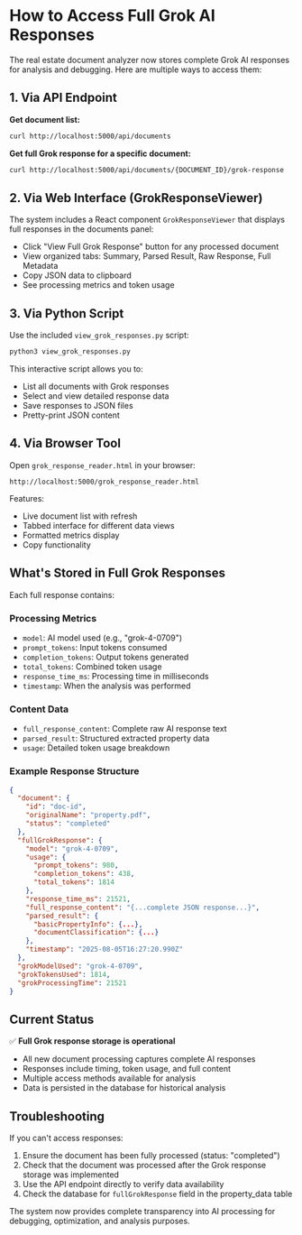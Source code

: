 # How to Access Full Grok AI Responses

The real estate document analyzer now stores complete Grok AI responses for analysis and debugging. Here are multiple ways to access them:

## 1. Via API Endpoint

**Get document list:**
```bash
curl http://localhost:5000/api/documents
```

**Get full Grok response for a specific document:**
```bash
curl http://localhost:5000/api/documents/{DOCUMENT_ID}/grok-response
```

## 2. Via Web Interface (GrokResponseViewer)

The system includes a React component `GrokResponseViewer` that displays full responses in the documents panel:
- Click "View Full Grok Response" button for any processed document
- View organized tabs: Summary, Parsed Result, Raw Response, Full Metadata
- Copy JSON data to clipboard
- See processing metrics and token usage

## 3. Via Python Script

Use the included `view_grok_responses.py` script:
```bash
python3 view_grok_responses.py
```

This interactive script allows you to:
- List all documents with Grok responses
- Select and view detailed response data
- Save responses to JSON files
- Pretty-print JSON content

## 4. Via Browser Tool

Open `grok_response_reader.html` in your browser:
```
http://localhost:5000/grok_response_reader.html
```

Features:
- Live document list with refresh
- Tabbed interface for different data views
- Formatted metrics display
- Copy functionality

## What's Stored in Full Grok Responses

Each full response contains:

### Processing Metrics
- `model`: AI model used (e.g., "grok-4-0709")
- `prompt_tokens`: Input tokens consumed
- `completion_tokens`: Output tokens generated
- `total_tokens`: Combined token usage
- `response_time_ms`: Processing time in milliseconds
- `timestamp`: When the analysis was performed

### Content Data
- `full_response_content`: Complete raw AI response text
- `parsed_result`: Structured extracted property data
- `usage`: Detailed token usage breakdown

### Example Response Structure
```json
{
  "document": {
    "id": "doc-id",
    "originalName": "property.pdf",
    "status": "completed"
  },
  "fullGrokResponse": {
    "model": "grok-4-0709",
    "usage": {
      "prompt_tokens": 980,
      "completion_tokens": 438,
      "total_tokens": 1814
    },
    "response_time_ms": 21521,
    "full_response_content": "{...complete JSON response...}",
    "parsed_result": {
      "basicPropertyInfo": {...},
      "documentClassification": {...}
    },
    "timestamp": "2025-08-05T16:27:20.990Z"
  },
  "grokModelUsed": "grok-4-0709",
  "grokTokensUsed": 1814,
  "grokProcessingTime": 21521
}
```

## Current Status

✅ **Full Grok response storage is operational**
- All new document processing captures complete AI responses
- Responses include timing, token usage, and full content
- Multiple access methods available for analysis
- Data is persisted in the database for historical analysis

## Troubleshooting

If you can't access responses:
1. Ensure the document has been fully processed (status: "completed")
2. Check that the document was processed after the Grok response storage was implemented
3. Use the API endpoint directly to verify data availability
4. Check the database for `fullGrokResponse` field in the property_data table

The system now provides complete transparency into AI processing for debugging, optimization, and analysis purposes.